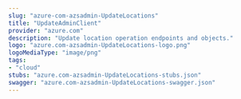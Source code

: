 ```yaml
---
slug: "azure-com-azsadmin-UpdateLocations"
title: "UpdateAdminClient"
provider: "azure.com"
description: "Update location operation endpoints and objects."
logo: "azure.com-azsadmin-UpdateLocations-logo.png"
logoMediaType: "image/png"
tags:
- "cloud"
stubs: "azure.com-azsadmin-UpdateLocations-stubs.json"
swagger: "azure.com-azsadmin-UpdateLocations-swagger.json"
---
```

